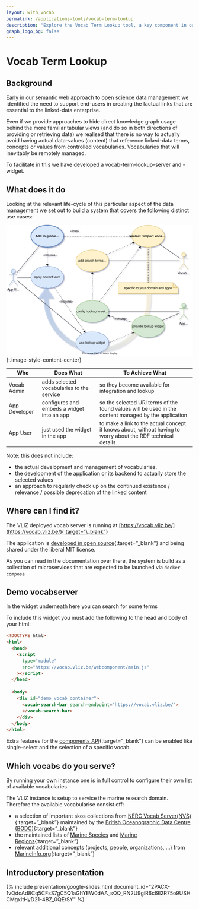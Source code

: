 ```yaml
---
layout: with_vocab
permalink: /applications-tools/vocab-term-lookup
description: "Explore the Vocab Term Lookup tool, a key component in our semantic web approach to open science data management. It simplifies linking data terms from controlled vocabularies."
graph_logo_bg: false
---
```


# Vocab Term Lookup

## Background

Early in our semantic web approach to open science data management we identified the need to support end-users in creating the factual links that are essential to the linked-data enterprise.

Even if we provide approaches to hide direct knowledge graph usage behind the more familiar tabular views (and do so in both directions of providing or retrieving data) we realised that there is no way to actually avoid having actual data-values (content) that reference linked-data terms, concepts or values from controlled vocabularies. Vocabularies that will inevitably be remotely managed.

To facilitate in this we have developed a vocab-term-lookup-server and -widget.

## What does it do

Looking at the relevant life-cycle of this particular aspect of the data management we set out to build a system that covers the following distinct use cases:

![UML UseCase Diagram for the vocab-term-lookup](/assets/media/img/content/vocab-term-lookup-uml-ucd.svg){:.image-style-content-center}

| Who           | Does What                                  | To Achieve What                                                                                              |
| ------------- | ------------------------------------------ | ------------------------------------------------------------------------------------------------------------ |
| Vocab Admin   | adds selected vocabularies to the service  | so they become available for integration and lookup                                                          |
| App Developer | configures and embeds a widget into an app | so the selected URI terms of the found values will be used in the content managed by the application         |
| App User      | just used the widget in the app            | to make a link to the actual concept it knows about, without having to worry about the RDF technical details |

Note: this does not include:

- the actual development and management of vocabularies.
- the development of the application or its backend to actually store the selected values
- an approach to regularly check up on the continued existence / relevance / possible deprecation of the linked content

## Where can I find it?

The VLIZ deployed vocab server is running at [https://vocab.vliz.be/](https://vocab.vliz.be/){:target=”\_blank”}

The application is [developed in open source](https://github.com/vlizBE/vocabserver-app){:target=”\_blank”} and being shared under the liberal MIT license.

As you can read in the documentation over there, the system is build as a collection of microservices that are expected to be launched via `docker-compose`

## Demo vocabserver

In the widget underneath here you can search for some terms

<div id="demo_vocab_container">
<vocab-search-bar
   search-endpoint="https://vocab.vliz.be/"
>
</vocab-search-bar>
</div>
<div id="selected_term_table">
</div>

To include this widget you must add the following to the head and body of your html:

```html
<!DOCTYPE html>
<html>
  <head>
    <script
      type="module"
      src="https://vocab.vliz.be/webcomponent/main.js"
    ></script>
  </head>

  <body>
    <div id="demo_vocab_container">
      <vocab-search-bar search-endpoint="https://vocab.vliz.be/">
      </vocab-search-bar>
    </div>
  </body>
</html>
```

Extra features for the [components API](https://github.com/vlizBE/vocabserver-webcomponent?tab=readme-ov-file){:target=”\_blank”} can be enabled
like single-select and the selection of a specific vocab.

## Which vocabs do you serve?

By running your own instance one is in full control to configure their own list of available vocabularies.

The VLIZ instance is setup to service the marine research domain. Therefore the available vocabularise consist off:

- a selection of important skos collections from [NERC Vocab Server(NVS)](https://vocab.nerc.ac.uk/collection){:target=”\_blank”} maintained by the [British Oceanographic Data Centre (BODC)](https://www.bodc.ac.uk/){:target=”\_blank”}
- the maintained lists of [Marine Species](https://marinespecies.org/) and [Marine Regions](https://marineregions.org){:target=”\_blank”}
- relevant additional concepts (projects, people, organizations, ...) from [MarineInfo.org](https://marineinfo.org){:target=”\_blank”}

## Introductory presentation

{% include presentation/google-slides.html
   document_id="2PACX-1vQdoAd8Cq5CFsS7gC5Q1aGhYEW0dAA_sOQ_RN2U9giR6cI9l2R75o9USHCMgxItHyD21-4BZ_0QErSY"
%}
